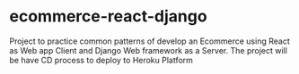 # ecommerce-react-django
Project to practice  common patterns of develop an Ecommerce using React as Web app Client and Django Web framework as a Server. The project will be have CD process to deploy to Heroku Platform 
